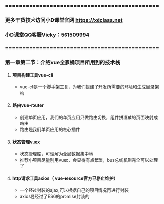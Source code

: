 ### =============================================

### 更多干货技术访问小D课堂官网 https://xdclass.net

### 小D课堂QQ客服Vicky：561509994

### =============================================

### 第一章第二节：介绍vue全家桶项目所用到的技术栈

1. #### 项目构建工具vue-cli

   - vue-cli是一个脚手架工具，为我们搭建了开发所需要的环境和生成目录架构

2. #### 路由vue-router

   - 创建单页应用，我们的单页应用只做路由切换，组件拼凑成的页面映射成路由
   - 路由是我们单页应用的核心插件

3. #### 状态管理vuex

   - 状态管理库，可理解为全局数据集中地
   - 推荐小项目尽量别用vuex，会显得有点繁琐，bus总线机制完全可以处理了

4. #### http请求工具axios（ vue-resource官方已停止维护）

   - 一个经过封装的ajax,可以根据自己的项目情况再进行封装
   - axios是经过了ES6的promise封装的